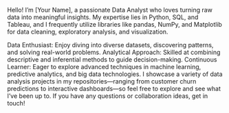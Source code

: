 Hello! I’m [Your Name], a passionate Data Analyst who loves turning raw data into meaningful insights. My expertise lies in Python, SQL, and Tableau, and I frequently utilize libraries like pandas, NumPy, and Matplotlib for data cleaning, exploratory analysis, and visualization.

Data Enthusiast: Enjoy diving into diverse datasets, discovering patterns, and solving real-world problems.
Analytical Approach: Skilled at combining descriptive and inferential methods to guide decision-making.
Continuous Learner: Eager to explore advanced techniques in machine learning, predictive analytics, and big data technologies.
I showcase a variety of data analysis projects in my repositories—ranging from customer churn predictions to interactive dashboards—so feel free to explore and see what I’ve been up to. If you have any questions or collaboration ideas, get in touch!
